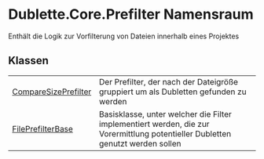 # Dublette.Core.Prefilter Namensraum


Enthält die Logik zur Vorfilterung von Dateien innerhalb eines Projektes



## Klassen
<table>
<tr>
<td><a href="T_Dublette_Core_Prefilter_CompareSizePrefilter.md">CompareSizePrefilter</a></td>
<td>Der Prefilter, der nach der Dateigröße gruppiert um als Dubletten gefunden zu werden</td></tr>
<tr>
<td><a href="T_Dublette_Core_Prefilter_FilePrefilterBase.md">FilePrefilterBase</a></td>
<td>Basisklasse, unter welcher die Filter implementiert werden, die zur Vorermittlung potentieller Dubletten genutzt werden sollen</td></tr>
</table>